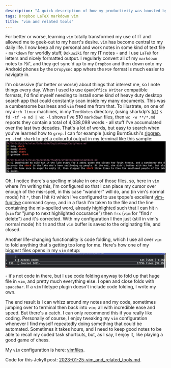 ```yaml
---
description: "A quick description of how my productivity was boosted by learning vim."
tags: Dropbox LaTeX markdown vim
title: "vim and related tools"
---
```


For better or worse, learning `vim` totally transformed my use of IT and allowed me to geek-out to my heart's desire. `vim` has become central to my daily life. I now keep all my personal and work notes in some kind of text file - `markdown` for worldly stuff, `Dokuwiki` for my IT notes - and I use `LaTeX` for letters and nicely formatted output. I regularly convert all of my `markdown` notes to `PDF`, and they get sync'd up to my `Dropbox` and then down onto my Android phones by the `Dropysnc` app where the `PDF` format is much easier to navigate in.

I'm obsessive (for better or worse) about things that interest me, so I note things every day. When I used to use `OpenOffice Writer` compatible formats, I'd find myself needing to install some kind of heavy duty desktop search app that could constantly scan inside my many documents. This was a cumbersome business and `vim` freed me from that. To illustrate, on one of my `Arch linux` machines, in my `TextNotes` directory, (using sharkdp's [fd](https://github.com/sharkdp/fd),) `$ fd -tf -e md | wc -l` shows I've 510 `markdown` files, then `wc -w **/*.md` reports they contain a total of 4,038,098 words - all stuff I've accumulated over the last two decades. That's a lot of words, but easy to search when you've learned how to `grep`. I can for example (using BurntSushi's [ripgrep](https://github.com/BurntSushi/ripgrep), `rg -tmd shark` to get a colourful output in my terminal like this sample: ![ripgrep for shark](/assets/2023-01-25-vim_and_related_tools/1-shark.jpg)

Oh, I notice there's a spelling mistake in one of those files, so, here in `vim` where I'm writing this, I'm configured so that I can place my cursor over enough of the mis-spell, in this case "wandrer" will do, and (in vim's normal mode) hit `*`, then I hit `F3` which I've configured to use tpope's excellent [vim-fugitive](https://github.com/tpope/vim-fugitive) command `Ggrep`, and in a flash I'm taken to the file and the line containing the mis-spelled word, already highlighted such that I can hit `n` (`vim` for "jump to next highlighted occurance") then `frx` (`vim` for "find r delete") and it's corrected. With my configuration I then just (still in vim's normal mode) hit `f4` and that `vim` buffer is saved to the originating file, and closed.

Another life-changing functionality is code folding, which I use all over `vim` to fold anything that's getting too long for me. Here's how one of my biggest files opens in my `vim` setup: ![Private notes folded up](/assets/2023-01-25-vim_and_related_tools/2-Private.jpg)

\- it's not code in there, but I use code folding anyway to fold up that huge file in `vim`, and pretty much everything else. I open and close folds with `spacebar`. If a `vim` filetype plugin doesn't include code folding, I write my own.

The end result is I can whizz around my notes and my code, sometimes jumping over to terminal then back into `vim`, all with incredible ease and speed. But there's a catch. I can only recommend this if you really like coding. Personally of course, I enjoy tweaking my `vim` configuration whenever I find myself repeatedly doing something that could be automated. Sometimes it takes hours, and I need to keep good notes to be able to recall my coded task shortcuts, but, as I say, I enjoy it, like playing a good game of chess.

My `vim` configuration is here: [vimfiles](https://github.com/harriott/vimfiles).

Code for this Jekyll post: [2023-01-25-vim_and_related_tools.md](https://github.com/harriott/harriott.github.io/blob/main/_posts/2023-01-25-vim_and_related_tools.md).

